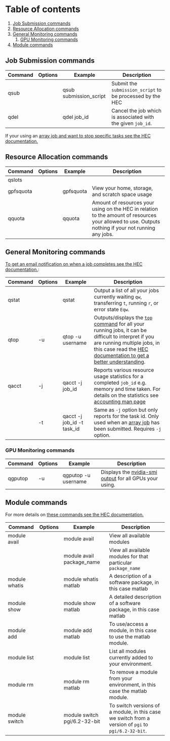 # Table of contents

1. [Job Submission commands](#job-submission-commands)
2. [Resource Allocation commands](#resource-allocation-commands)
3. [General Monitoring commands ](#general-monitoring-commands)
    1. [GPU Monitoring commands](#gpu-monitoring-commands)
4. [Module commands](#module-commands)


## Job Submission commands

| Command | Options | Example | Description |
|---------|---------|---------|-------------|
| qsub | | qsub submission_script | Submit the `submission_script` to be processed by the HEC |
| qdel | | qdel job_id | Cancel the job which is associated with the given `job_id`. |

If your using an [array job and want to stop specific tasks see the HEC documentation.](https://answers.lancaster.ac.uk/display/ISS/Submitting+multiple+similar+jobs+on+the+HEC)

## Resource Allocation commands

| Command | Options | Example | Description |
|---------|---------|---------|-------------|
| qslots
| gpfsquota | | gpfsquota | View your home, storage, and scratch space usage |
| qquota |  | qquota | Amount of resources your using on the HEC in relation to the amount of resources your allowed to use. Outputs nothing if your not running any jobs. |

## General Monitoring commands 

[To get an email notification on when a job completes see the HEC documentation.](https://answers.lancaster.ac.uk/display/ISS/Monitoring+jobs+on+the+HEC):

| Command | Options | Example | Description |
|---------|---------|---------|-------------|
| qstat   |         | qstat   | Output a list of all your jobs currently waiting `qw`, transferring `t`, running `r`, or error state `Eqw`. |
| qtop | -u | qtop -u username | Outputs/displays the [`top` command](https://man7.org/linux/man-pages/man1/top.1.html) for all your running jobs, it can be difficult to interpret if you are running multiple jobs, in this case read the [HEC documentation to get a better understanding](https://answers.lancaster.ac.uk/display/ISS/Monitoring+jobs+on+the+HEC). |
| qacct   | -j      | qacct -j job_id        | Reports various resource usage statistics for a completed `job_id` e.g. memory and time taken. For details on the statistics see [accounting man page](https://linux.die.net/man/5/sge_accounting)            |
|         | -t      | qacct -j job_id -t task_id | Same as `-j` option but only reports for the task id. Only used when an [array job](https://answers.lancaster.ac.uk/display/ISS/Submitting+multiple+similar+jobs+on+the+HEC) has been submitted. Requires `-j` option. |

### GPU Monitoring commands

| Command | Options | Example | Description |
|---------|---------|---------|-------------|
| qgputop | -u | qgputop -u username | Displays the [nvidia-smi output](https://developer.nvidia.com/nvidia-system-management-interface) for all GPUs your using. |

## Module commands

For more details on [these commands see the HEC documentation.](https://answers.lancaster.ac.uk/display/ISS/Using+environment+modules+on+the+HEC)

| Command | Options | Example | Description |
|---------|---------|---------|-------------|
| module avail | | module avail | View all available modules |
|  | | module avail package_name | View all available modules for that particular `package_name` |
| module whatis | | module whatis matlab | A description of a software package, in this case matlab |
| module show | | module show matlab | A detailed description of a software package, in this case matlab |
| module add | | module add matlab | To use/access a module, in this case to use the matlab module. |
| module list | | module list | List all modules currently added to your environment. |
| module rm | | module rm matlab | To remove a module from your environment, in this case the matlab module. |
| module switch | | module switch pgi/6.2-32-bit | To switch versions of a module, in this case we switch from a version of `pgi` to `pgi/6.2-32-bit`. |